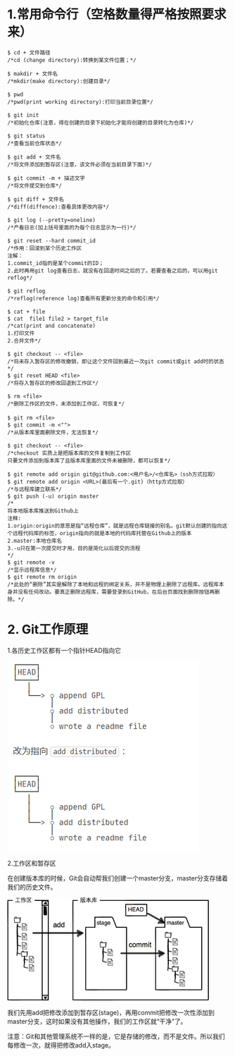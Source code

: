 # 1.常用命令行（空格数量得严格按照要求来）

```
$ cd + 文件路径
/*cd (change directory):转换到某文件位置；*/
```

```
$ makdir + 文件名
/*mkdir(make directory):创建目录*/
```

```
$ pwd 
/*pwd(print working directory):打印当前目录位置*/
```

```
$ git init
/*初始化仓库(注意，得在创建的目录下初始化才能将创建的目录转化为仓库)*/
```

```
$ git status
/*查看当前仓库状态*/
```

```
$ git add + 文件名
/*将文件添加到暂存区(注意，该文件必须在当前目录下面)*/
```

```
$ git commit -m + 描述文字
/*将文件提交到仓库*/
```

```
$ git diff + 文件名
/*diff(diffence):查看具体更改内容*/
```

```
$ git log (--pretty=oneline)
/*产看日志(加上括号里面的为每个日志显示为一行)*/
```

```
$ git reset --hard commit_id
/*作用：回滚到某个历史工作区
注解：
1.commit_id指的是某个commit的ID；
2.此时再用git log查看日志，就没有在回退时间之后的了。若要查看之后的，可以用git reflog*/
```

```
$ git reflog
/*reflog(reference log)查看所有更新分支的命令和引用*/
```

```
$ cat + file
$ cat  file1 file2 > target_file
/*cat(print and concatenate)
1.打印文件
2.合并文件*/
```

```
$ git checkout -- <file>
/*将未存入暂存区的修改撤销，即让这个文件回到最近一次git commit或git add时的状态*/
$ git reset HEAD <file>
/*将存入暂存区的修改回退到工作区*/
```

```
$ rm <file>
/*删除工作区的文件，未添加到工作区，可恢复*/

$ git rm <file>
$ git commit -m <"">
/*从版本库里面删除文件，无法恢复*/
```

```
$ git checkout -- <file>
/*checkout 实质上是把版本库的文件复制到工作区
只要文件添加到版本库了且版本库里面的文件未被删除，都可以恢复*/
```

```
$ git remote add origin git@github.com:<用户名>/<仓库名>（ssh方式拉取）
$ git remote add origin <URL>(最后有一个.git)（http方式拉取）
/*与远程库建立联系*/
$ git push (-u) origin master
/*
将本地版本库推送到Github上
注释:
1.origin:origin的意思是指“远程仓库”，就是远程仓库链接的别名。git默认创建的指向这个远程代码库的标签，origin指向的就是本地的代码库托管在Github上的版本
2.master:本地仓库名
3.-u只在第一次提交时才用，目的是简化以后提交的流程
*/
$ git remote -v
/*显示远程库信息*/
$ git remote rm origin
/*此处的“删除”其实是解除了本地和远程的绑定关系，并不是物理上删除了远程库。远程库本身并没有任何改动。要真正删除远程库，需要登录到GitHub，在后台页面找到删除按钮再删除。*/
```

# 2. Git工作原理

1.各历史工作区都有一个指针HEAD指向它

![](pictures/learn_git_bash/1.png)

2.工作区和暂存区

在创建版本库的时候，Git会自动帮我们创建一个master分支，master分支存储着我们的历史文件。

![](pictures/learn_git_bash/2.jpg)

我们先用add把修改添加到暂存区(stage)，再用commit把修改一次性添加到master分支，这时如果没有其他操作，我们的工作区就“干净”了。

注意：Git和其他管理系统不一样的是，它是存储的修改，而不是文件。所以我们每修改一次，就得把修改add入stage。
